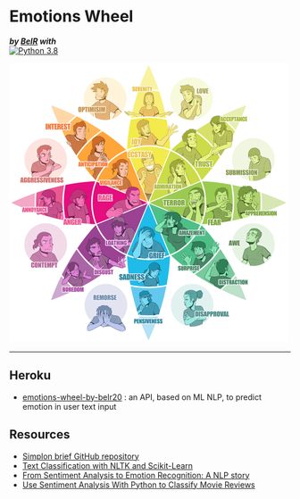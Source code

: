 # Emotions Wheel
***by [BelR](https://github.com/belr20) with***  
[![Python 3.8](https://img.shields.io/badge/python-3.8-blue.svg)](https://www.python.org/downloads/release/python-3813/)

<img alt="plot" height="500" src="./assets/wheel.png" width="500"/>

---

## Heroku

* [emotions-wheel-by-belr20](https://emotions-wheel-by-belr20.herokuapp.com/) : an API, based on ML NLP, to predict emotion in user text input

## Resources

* [Simplon brief GitHub repository](https://github.com/belr20/dev-ia-simplon/tree/main/RNCP34757E2/emotions-wheel)
* [Text Classification with NLTK and Scikit-Learn](https://bbengfort.github.io/tutorials/2016/05/19/text-classification-nltk-sckit-learn.html)  
* [From Sentiment Analysis to Emotion Recognition: A NLP story](https://medium.com/neuronio/from-sentiment-analysis-to-emotion-recognition-a-nlp-story-bcc9d6ff61ae)  
* [Use Sentiment Analysis With Python to Classify Movie Reviews](https://realpython.com/sentiment-analysis-python/#how-classification-works)  
